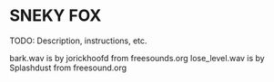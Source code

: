 # SNEKY FOX

TODO: Description, instructions, etc.

bark.wav is by jorickhoofd from freesounds.org
lose_level.wav is by Splashdust from freesound.org
